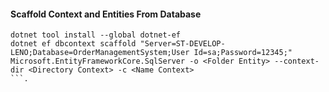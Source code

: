 #### Scaffold Context and Entities From Database
```shell
dotnet tool install --global dotnet-ef
dotnet ef dbcontext scaffold "Server=ST-DEVELOP-LENO;Database=OrderManagementSystem;User Id=sa;Password=12345;" Microsoft.EntityFrameworkCore.SqlServer -o <Folder Entity> --context-dir <Directory Context> -c <Name Context>
```.
